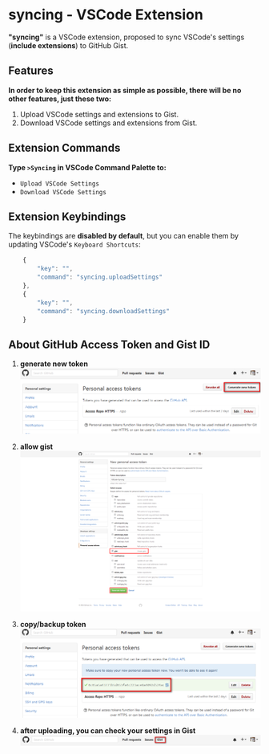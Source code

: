 # syncing - VSCode Extension

**"syncing"** is a VSCode extension, proposed to sync VSCode's settings (**include extensions**) to GitHub Gist.

## Features

**In order to keep this extension as simple as possible, there will be no other features, just these two:**

1. Upload VSCode settings and extensions to Gist.
2. Download VSCode settings and extensions from Gist.


## Extension Commands

**Type `>Syncing` in VSCode Command Palette to:**

* `Upload VSCode Settings`
* `Download VSCode Settings`


## Extension Keybindings

The keybindings are **disabled by default**, but you can enable them by updating VSCode's `Keyboard Shortcuts`:

```javascript
    {
        "key": "",
        "command": "syncing.uploadSettings"
    },
    {
        "key": "",
        "command": "syncing.downloadSettings"
    }
```

## About GitHub Access Token and Gist ID

1. **generate new token**
  ![generate new token](./docs/1.png "generate new token")

2. **allow gist**
  ![allow gist](./docs/2.png "allow gist")

3. **copy/backup token**
  ![copy/backup token](./docs/3.png "copy/backup token")

4. **after uploading, you can check your settings in Gist**
  ![gist](./docs/4.png "gist")

